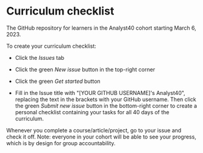 # Curriculum checklist

The GitHub repository for learners in the Analyst40 cohort starting March 6, 2023.

To create your curriculum checklist:

- Click the *Issues* tab

- Click the green *New issue* button in the top-right corner

- Click the green *Get started* button

- Fill in the Issue title with "[YOUR GITHUB USERNAME]'s Analyst40", replacing the text in the brackets with your GitHub username. Then click the green *Submit new issue* button in the bottom-right corner to create a personal checklist containing your tasks for all 40 days of the curriculum.

Whenever you complete a course/article/project, go to your issue and check it off. Note: everyone in your cohort will be able to see your progress, which is by design for group accountability.
